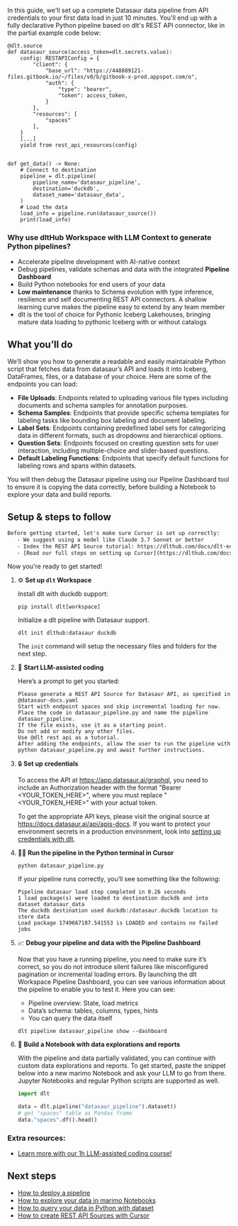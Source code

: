 In this guide, we'll set up a complete Datasaur data pipeline from API credentials to your first data load in just 10 minutes. You'll end up with a fully declarative Python pipeline based on dlt's REST API connector, like in the partial example code below:

```python-outcome
@dlt.source
def datasaur_source(access_token=dlt.secrets.value):
    config: RESTAPIConfig = {
        "client": {
            "base_url": "https://448889121-files.gitbook.io/~/files/v0/b/gitbook-x-prod.appspot.com/o",
            "auth": {
                "type": "bearer",
                "token": access_token,
            }
        },
        "resources": [
            "spaces"
        ],
    }
    [...]
    yield from rest_api_resources(config)


def get_data() -> None:
    # Connect to destination
    pipeline = dlt.pipeline(
        pipeline_name='datasaur_pipeline',
        destination='duckdb',
        dataset_name='datasaur_data', 
    )
    # Load the data
    load_info = pipeline.run(datasaur_source())
    print(load_info) 
```

### Why use dltHub Workspace with LLM Context to generate Python pipelines?

- Accelerate pipeline development with AI-native context
- Debug pipelines, validate schemas and data with the integrated **Pipeline Dashboard**
- Build Python notebooks for end users of your data
- **Low maintenance** thanks to Schema evolution with type inference, resilience and self documenting REST API connectors. A shallow learning curve makes the pipeline easy to extend by any team member
- dlt is the tool of choice for Pythonic Iceberg Lakehouses, bringing mature data loading to pythonic Iceberg with or without catalogs

## What you’ll do

We’ll show you how to generate a readable and easily maintainable Python script that fetches data from datasaur’s API and loads it into Iceberg, DataFrames, files, or a database of your choice. Here are some of the endpoints you can load:

- **File Uploads**: Endpoints related to uploading various file types including documents and schema samples for annotation purposes.
- **Schema Samples**: Endpoints that provide specific schema templates for labeling tasks like bounding box labeling and document labeling.
- **Label Sets**: Endpoints containing predefined label sets for categorizing data in different formats, such as dropdowns and hierarchical options.
- **Question Sets**: Endpoints focused on creating question sets for user interaction, including multiple-choice and slider-based questions.
- **Default Labeling Functions**: Endpoints that specify default functions for labeling rows and spans within datasets.

You will then debug the Datasaur pipeline using our Pipeline Dashboard tool to ensure it is copying the data correctly, before building a Notebook to explore your data and build reports.

## Setup & steps to follow

```default
Before getting started, let's make sure Cursor is set up correctly:
   - We suggest using a model like Claude 3.7 Sonnet or better
   - Index the REST API Source tutorial: https://dlthub.com/docs/dlt-ecosystem/verified-sources/rest_api/ and add it to context as **@dlt rest api**
   - [Read our full steps on setting up Cursor](https://dlthub.com/docs/dlt-ecosystem/llm-tooling/cursor-restapi#23-configuring-cursor-with-documentation)
```

Now you're ready to get started!

1. ⚙️ **Set up `dlt` Workspace**
    
    Install dlt with duckdb support:
    ```shell
    pip install dlt[workspace]
    ```

    Initialize a dlt pipeline with Datasaur support.
    ```shell
    dlt init dlthub:datasaur duckdb
    ```

    The `init` command will setup the necessary files and folders for the next step.
    
2. 🤠 **Start LLM-assisted coding**
    
    Here’s a prompt to get you started:
    
    ```prompt
    Please generate a REST API Source for Datasaur API, as specified in @datasaur-docs.yaml 
    Start with endpoint spaces and skip incremental loading for now. 
    Place the code in datasaur_pipeline.py and name the pipeline datasaur_pipeline. 
    If the file exists, use it as a starting point. 
    Do not add or modify any other files. 
    Use @dlt rest api as a tutorial. 
    After adding the endpoints, allow the user to run the pipeline with python datasaur_pipeline.py and await further instructions.
    ```

    
3. 🔒 **Set up credentials** 
    
    To access the API at https://app.datasaur.ai/graphql, you need to include an Authorization header with the format "Bearer <YOUR_TOKEN_HERE>", where you must replace "<YOUR_TOKEN_HERE>" with your actual token.
    
    To get the appropriate API keys, please visit the original source at https://docs.datasaur.ai/api/apis-docs.
    If you want to protect your environment secrets in a production environment, look into [setting up credentials with dlt](https://dlthub.com/docs/walkthroughs/add_credentials).
    
4. 🏃‍♀️ **Run the pipeline in the Python terminal in Cursor**
    
    ```shell
    python datasaur_pipeline.py
    ```
    
    If your pipeline runs correctly, you’ll see something like the following:
    
    ```shell
    Pipeline datasaur load step completed in 0.26 seconds
    1 load package(s) were loaded to destination duckdb and into dataset datasaur_data
    The duckdb destination used duckdb:/datasaur.duckdb location to store data
    Load package 1749667187.541553 is LOADED and contains no failed jobs
    ```
    
5. 📈 **Debug your pipeline and data with the Pipeline Dashboard**

    Now that you have a running pipeline, you need to make sure it’s correct, so you do not introduce silent failures like misconfigured pagination or incremental loading errors. By launching the dlt Workspace Pipeline Dashboard, you can see various information about the pipeline to enable you to test it. Here you can see:
    - Pipeline overview: State, load metrics
    - Data’s schema: tables, columns, types, hints
    - You can query the data itself
    
    ```shell
    dlt pipeline datasaur_pipeline show --dashboard
    ```
    
6. 🐍 **Build a Notebook with data explorations and reports**

    With the pipeline and data partially validated, you can continue with custom data explorations and reports. To get started, paste the snippet below into a new marimo Notebook and ask your LLM to go from there. Jupyter Notebooks and regular Python scripts are supported as well.

    
    ```python
    import dlt

   data = dlt.pipeline("datasaur_pipeline").dataset()
   # get "spaces" table as Pandas frame
   data."spaces".df().head()
    ```

### Extra resources:

- [Learn more with our 1h LLM-assisted coding course!](https://www.youtube.com/watch?v=GGid70rnJuM)

## Next steps

- [How to deploy a pipeline](https://dlthub.com/docs/walkthroughs/deploy-a-pipeline)
- [How to explore your data in marimo Notebooks](https://dlthub.com/docs/general-usage/dataset-access/marimo)
- [How to query your data in Python with dataset](https://dlthub.com/docs/general-usage/dataset-access/dataset)
- [How to create REST API Sources with Cursor](https://dlthub.com/docs/dlt-ecosystem/llm-tooling/cursor-restapi)